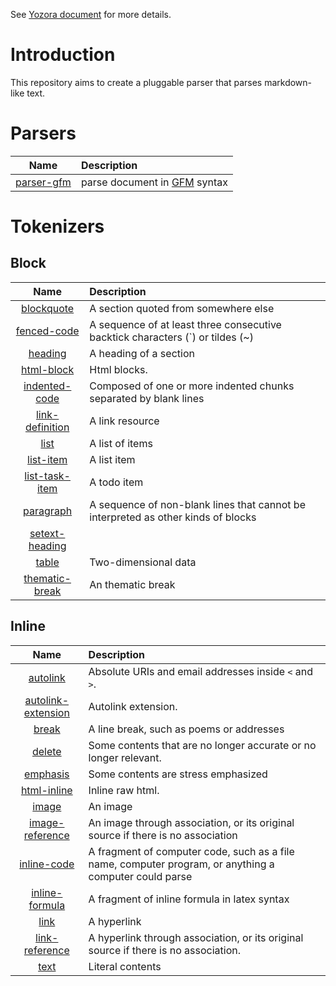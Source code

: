 
See [Yozora document][yozora-docs] for more details.


# Introduction

This repository aims to create a pluggable parser that parses markdown-like text.


# Parsers

   Name           | Description
  :--------------:|:----------------------
   [parser-gfm][] | parse document in [GFM][] syntax


<!-- Parsers link definitions -->
[parser-gfm]: https://github.com/guanghechen/yozora/tree/master/packages/parser-gfm#readme

# Tokenizers

## Block

   Name                     | Description
  :------------------------:|:--------------
   [blockquote][]           | A section quoted from somewhere else
   [fenced-code][]          | A sequence of at least three consecutive backtick characters (`) or tildes (~)
   [heading][]              | A heading of a section
   [html-block][]           | Html blocks.
   [indented-code][]        | Composed of one or more indented chunks separated by blank lines
   [link-definition][]      | A link resource
   [list][]                 | A list of items
   [list-item][]            | A list item
   [list-task-item][]       | A todo item
   [paragraph][]            | A sequence of non-blank lines that cannot be interpreted as other kinds of blocks
   [setext-heading][]       |
   [table][]                | Two-dimensional data
   [thematic-break][]       | An thematic break


<!-- Block tokenizers link definitions -->
[blockquote]: https://github.com/guanghechen/yozora/tree/master/tokenizers/blockquote#readme
[fenced-code]: https://github.com/guanghechen/yozora/tree/master/tokenizers/fenced-code#readme
[heading]: https://github.com/guanghechen/yozora/tree/master/tokenizers/heading#readme
[html-block]: https://github.com/guanghechen/yozora/tree/master/tokenizers/html-block#readme
[indented-code]: https://github.com/guanghechen/yozora/tree/master/tokenizers/indented-code#readme
[link-definition]: https://github.com/guanghechen/yozora/tree/master/tokenizers/link-definition#readme
[list]: https://github.com/guanghechen/yozora/tree/master/tokenizers/list#readme
[list-item]: https://github.com/guanghechen/yozora/tree/master/tokenizers/list-item#readme
[list-task-item]: https://github.com/guanghechen/yozora/tree/master/tokenizers/list-task-item#readme
[paragraph]: https://github.com/guanghechen/yozora/tree/master/tokenizers/paragraph#readme
[setext-heading]: https://github.com/guanghechen/yozora/tree/master/tokenizers/setext-heading#readme
[table]: https://github.com/guanghechen/yozora/tree/master/tokenizers/table#readme
[thematic-break]: https://github.com/guanghechen/yozora/tree/master/tokenizers/thematic-break#readme

## Inline

   Name                     | Description
  :------------------------:|:--------------
   [autolink][]             | Absolute URIs and email addresses inside `<` and `>`.
   [autolink-extension][]   | Autolink extension.
   [break][]                | A line break, such as poems or addresses
   [delete][]               | Some contents that are no longer accurate or no longer relevant.
   [emphasis][]             | Some contents are stress emphasized
   [html-inline][]          | Inline raw html.
   [image][]                | An image
   [image-reference][]      | An image through association, or its original source if there is no association
   [inline-code][]          | A fragment of computer code, such as a file name, computer program, or anything a computer could parse
   [inline-formula][]       | A fragment of inline formula in latex syntax
   [link][]                 | A hyperlink
   [link-reference][]       | A hyperlink through association, or its original source if there is no association.
   [text][]                 | Literal contents


<!-- Inline tokenizers link definitions -->
[autolink]: https://github.com/guanghechen/yozora/tree/master/tokenizers/autolink#readme
[autolink-extension]: https://github.com/guanghechen/yozora/tree/master/tokenizers/autolink-extension#readme
[break]: https://github.com/guanghechen/yozora/tree/master/tokenizers/break#readme
[delete]: https://github.com/guanghechen/yozora/tree/master/tokenizers/delete#readme
[emphasis]: https://github.com/guanghechen/yozora/tree/master/tokenizers/emphasis#readme
[html-inline]: https://github.com/guanghechen/yozora/tree/master/tokenizers/html-inline#readme
[image]: https://github.com/guanghechen/yozora/tree/master/tokenizers/image#readme
[image-reference]: https://github.com/guanghechen/yozora/tree/master/tokenizers/image-reference#readme
[inline-code]: https://github.com/guanghechen/yozora/tree/master/tokenizers/inline-code#readme
[inline-formula]: https://github.com/guanghechen/yozora/tree/master/tokenizers/inline-formula#readme
[link]: https://github.com/guanghechen/yozora/tree/master/tokenizers/link#readme
[link-reference]: https://github.com/guanghechen/yozora/tree/master/tokenizers/link-reference#readme
[text]: https://github.com/guanghechen/yozora/tree/master/tokenizers/text#readme



<!-- Other external link definitions -->
[yozora-docs]: https://yozora.guanghechen.com/docs
[GFM]: https://github.github.com/gfm
